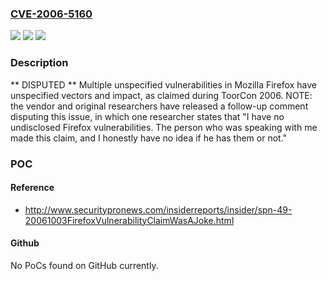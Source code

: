 ### [CVE-2006-5160](https://cve.mitre.org/cgi-bin/cvename.cgi?name=CVE-2006-5160)
![](https://img.shields.io/static/v1?label=Product&message=n%2Fa&color=blue)
![](https://img.shields.io/static/v1?label=Version&message=n%2Fa&color=blue)
![](https://img.shields.io/static/v1?label=Vulnerability&message=n%2Fa&color=brighgreen)

### Description

** DISPUTED **  Multiple unspecified vulnerabilities in Mozilla Firefox have unspecified vectors and impact, as claimed during ToorCon 2006.  NOTE: the vendor and original researchers have released a follow-up comment disputing this issue, in which one researcher states that "I have no undisclosed Firefox vulnerabilities. The person who was speaking with me made this claim, and I honestly have no idea if he has them or not."

### POC

#### Reference
- http://www.securitypronews.com/insiderreports/insider/spn-49-20061003FirefoxVulnerabilityClaimWasAJoke.html

#### Github
No PoCs found on GitHub currently.

